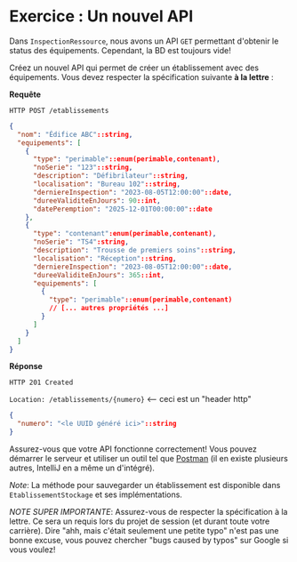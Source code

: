 # Exercice : Un nouvel API

Dans `InspectionRessource`, nous avons un API `GET` permettant d'obtenir le status des équipements. Cependant, la BD
est toujours vide!

Créez un nouvel API qui permet de créer un établissement avec des équipements. Vous devez respecter la spécification
suivante **à la lettre** :

**Requête**

`HTTP POST /etablissements`

```json
{
  "nom": "Édifice ABC"::string,
  "equipements": [
    {
      "type": "perimable"::enum(perimable,contenant),
      "noSerie": "123"::string,
      "description": "Défibrilateur"::string,
      "localisation": "Bureau 102"::string,
      "derniereInspection": "2023-08-05T12:00:00"::date,
      "dureeValiditeEnJours": 90::int,
      "datePeremption": "2025-12-01T00:00:00"::date
    },
    {
      "type": "contenant":enum(perimable,contenant),
      "noSerie": "TS4":string,
      "description": "Trousse de premiers soins"::string,
      "localisation": "Réception"::string,
      "derniereInspection": "2023-08-05T12:00:00"::date,
      "dureeValiditeEnJours": 365::int,
      "equipements": [
        {
          "type": "perimable"::enum(perimable,contenant)
          // [... autres propriétés ...]
        }
      ]
    }
  ]
}
```

**Réponse**

`HTTP 201 Created`

`Location: /etablissements/{numero}` <-- ceci est un "header http"

```json
{
  "numero": "<le UUID généré ici>"::string
}
```

Assurez-vous que votre API fonctionne correctement! Vous pouvez démarrer le serveur et utiliser un outil
tel que [Postman](https://www.postman.com/) (il en existe plusieurs autres, IntelliJ en a même un d'intégré).

_Note_: La méthode pour sauvegarder un établissement est disponible dans `EtablissementStockage` et ses
implémentations.

_NOTE SUPER IMPORTANTE_: Assurez-vous de respecter la spécification à la lettre. Ce sera un requis lors du projet de
session (et durant toute votre carrière). Dire "ahh, mais c'était seulement une petite typo" n'est pas une bonne 
excuse, vous pouvez chercher "bugs caused by typos" sur Google si vous voulez!


